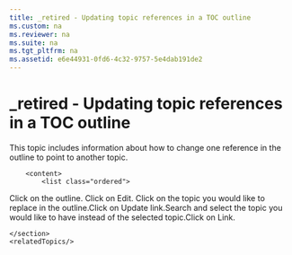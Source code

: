 ```yaml
---
title: _retired - Updating topic references in a TOC outline
ms.custom: na
ms.reviewer: na
ms.suite: na
ms.tgt_pltfrm: na
ms.assetid: e6e44931-0fd6-4c32-9757-5e4dab191de2
---
```

# _retired - Updating topic references in a TOC outline
<?xml version="1.0" encoding="UTF-8"?>
<developerConceptualDocument xmlns="http://ddue.schemas.microsoft.com/authoring/2003/5" xmlns:xsi="http://www.w3.org/2001/XMLSchema-instance" xsi:schemaLocation="http://ddue.schemas.microsoft.com/authoring/2003/5 http://dduestorage.blob.core.windows.net/ddueschema/developer.xsd">
    <introduction>
        <para>This topic includes information about how to change one reference in the outline to point to another topic.</para>
    </introduction>
    <section>
        
        <content>
            <list class="ordered">
<listItem>
<para>Click on the outline.</para>
</listItem>
<listItem>
<para>Click on Edit.</para>
</listItem><listItem><para>Click on the topic you would like to replace in the outline.</para></listItem><listItem><para>Click on <ui>Update link</ui>.</para></listItem><listItem><para>Search and select the topic you would like to have instead of the selected topic.</para></listItem><listItem><para>Click on <ui>Link</ui>.</para></listItem>
</list>
        </content>
        
    </section>
    <relatedTopics/>
</developerConceptualDocument>

